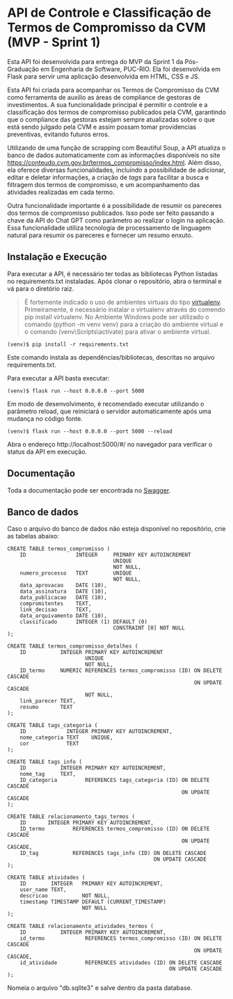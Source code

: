 # API de Controle e Classificação de Termos de Compromisso da CVM (MVP - Sprint 1)

Esta API foi desenvolvida para entrega do MVP da Sprint 1 da Pós-Graduação em Engenharia de Software, PUC-RIO. Ela foi desenvolvida em Flask para servir uma aplicação desenvolvida em HTML, CSS e JS.

Esta API foi criada para acompanhar os Termos de Compromisso da CVM como ferramenta de auxilio as áreas de compliance de gestoras de investimentos. A sua funcionalidade principal é permitir o controle e a classificação dos termos de compromisso publicados pela CVM, garantindo que o compliance das gestoras estejam sempre atualizadas sobre o que está sendo julgado pela CVM e assim possam tomar providencias preventivas, evitando futuros erros.

Utilizando de uma função de scrapping com Beautiful Soup, a API atualiza o banco de dados automaticamente com as informações disponíveis no site https://conteudo.cvm.gov.br/termos_compromisso/index.html. Além disso, ela oferece diversas funcionalidades, incluindo a possibilidade de adicionar, editar e deletar informações, a criação de _tags_ para facilitar a busca e filtragem dos termos de compromisso, e um acompanhamento das atividades realizadas em cada termo.

Outra funcionalidade importante é a possibilidade de resumir os pareceres dos termos de compromisso publicados. Isso pode ser feito passando a chave da API do Chat GPT como parâmetro ao realizar o login na aplicação. Essa funcionalidade utiliza tecnologia de processamento de linguagem natural para resumir os pareceres e fornecer um resumo enxuto.


## Instalação e Execução
Para executar a API, é necessário ter todas as bibliotecas Python listadas no requirements.txt instaladas. 
Após clonar o repositório, abra o terminal e vá para o diretório raiz. 

> É fortemente indicado o uso de ambientes virtuais do tipo [virtualenv](https://virtualenv.pypa.io/en/latest/).
> Primeiramente, é necessário instalar o virtualenv através do comendo pip install virtualenv.
> No Ambiente Windows pode ser utilizado o comando (python -m venv venv) para a criação do ambiente virtual e o comando (venv\Scripts\activate) para ativar o ambiente virtual.

 ```
(venv)$ pip install -r requirements.txt
```
Este comando instala as dependências/bibliotecas, descritas no arquivo requirements.txt.

Para executar a API basta executar:

```
(venv)$ flask run --host 0.0.0.0 --port 5000
```

Em modo de desenvolvimento, é recomendado executar utilizando o parâmetro reload, que reiniciará o servidor automaticamente após uma mudança no código fonte.

```
(venv)$ flask run --host 0.0.0.0 --port 5000 --reload
```

Abra o endereço http://localhost:5000/#/ no navegador para verificar o status da API em execução. 


## Documentação
Toda a documentação pode ser encontrada no [Swagger](http://localhost:5000/swagger).


## Banco de dados
Caso o arquivo do banco de dados não esteja disponível no repositório, crie as tabelas abaixo:

```
CREATE TABLE termos_compromisso (
    ID                INTEGER     PRIMARY KEY AUTOINCREMENT
                                  UNIQUE
                                  NOT NULL,
    numero_processo   TEXT        UNIQUE
                                  NOT NULL,
    data_aprovacao    DATE (10),
    data_assinatura   DATE (10),
    data_publicacao   DATE (10),
    compromitentes    TEXT,
    link_decisao      TEXT,
    data_arquivamento DATE (10),
    classificado      INTEGER (1) DEFAULT (0) 
                                  CONSTRAINT [0] NOT NULL
);
```

```
CREATE TABLE termos_compromisso_detalhes (
    ID           INTEGER PRIMARY KEY AUTOINCREMENT
                         UNIQUE
                         NOT NULL,
    ID_termo     NUMERIC REFERENCES termos_compromisso (ID) ON DELETE CASCADE
                                                            ON UPDATE CASCADE
                         NOT NULL,
    link_parecer TEXT,
    resumo       TEXT
);

```

```
CREATE TABLE tags_categoria (
    ID             INTEGER PRIMARY KEY AUTOINCREMENT,
    nome_categoria TEXT    UNIQUE,
    cor            TEXT
);

```

```
CREATE TABLE tags_info (
    ID           INTEGER PRIMARY KEY AUTOINCREMENT,
    nome_tag     TEXT,
    ID_categoria         REFERENCES tags_categoria (ID) ON DELETE CASCADE
                                                        ON UPDATE CASCADE
);
```

```
CREATE TABLE relacionamento_tags_termos (
    ID       INTEGER PRIMARY KEY AUTOINCREMENT,
    ID_termo         REFERENCES termos_compromisso (ID) ON DELETE CASCADE
                                                        ON UPDATE CASCADE,
    ID_tag           REFERENCES tags_info (ID) ON DELETE CASCADE
                                               ON UPDATE CASCADE
);
```

```
CREATE TABLE atividades (
    ID        INTEGER   PRIMARY KEY AUTOINCREMENT,
    user_name TEXT,
    descricao           NOT NULL,
    timestamp TIMESTAMP DEFAULT (CURRENT_TIMESTAMP) 
                        NOT NULL
);
```

```
CREATE TABLE relacionamento_atividades_termos (
    ID           INTEGER PRIMARY KEY AUTOINCREMENT,
    id_termo             REFERENCES termos_compromisso (ID) ON DELETE CASCADE
                                                            ON UPDATE CASCADE,
    id_atividade         REFERENCES atividades (ID) ON DELETE CASCADE
                                                    ON UPDATE CASCADE
);
```

Nomeia o arquivo "db.sqlite3" e salve dentro da pasta database.
